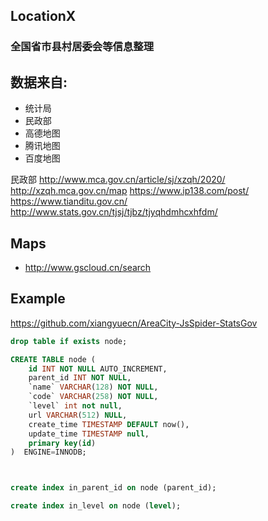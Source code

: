 ## LocationX

### 全国省市县村居委会等信息整理

## 数据来自:
- 统计局
- 民政部
- 高德地图
- 腾讯地图
- 百度地图

民政部
http://www.mca.gov.cn/article/sj/xzqh/2020/
http://xzqh.mca.gov.cn/map
https://www.ip138.com/post/
https://www.tianditu.gov.cn/
http://www.stats.gov.cn/tjsj/tjbz/tjyqhdmhcxhfdm/

## Maps
- http://www.gscloud.cn/search

## Example
https://github.com/xiangyuecn/AreaCity-JsSpider-StatsGov

```SQL
drop table if exists node;

CREATE TABLE node (
    id INT NOT NULL AUTO_INCREMENT,
    parent_id INT NOT NULL,
    `name` VARCHAR(128) NOT NULL,
    `code` VARCHAR(258) NOT NULL,
    `level` int not null,
    url VARCHAR(512) NULL,
    create_time TIMESTAMP DEFAULT now(),
    update_time TIMESTAMP null,
    primary key(id)
)  ENGINE=INNODB;



create index in_parent_id on node (parent_id);

create index in_level on node (level);
```